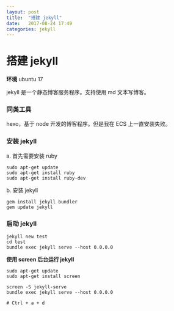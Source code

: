 ```yaml
---
layout: post
title:  "搭建 jekyll"
date:   2017-08-24 17:49
categories: jekyll
---
```


# 搭建 jekyll

**环境** ubuntu 17

jekyll 是一个静态博客服务程序。支持使用 md 文本写博客。

### 同类工具
hexo，基于 node 开发的博客程序。但是我在 ECS 上一直安装失败。

### 安装 jekyll

a. 首先需要安装 ruby
    
``` 
sudo apt-get update
sudo apt-get install ruby
sudo apt-get install ruby-dev

```

b. 安装 jekyll

```
gem install jekyll bundler
gem update jekyll

```

### 启动 jekyll

```
jekyll new test
cd test
bundle exec jekyll serve --host 0.0.0.0

```

**使用 screen 后台运行 jekyll**

```
sudo apt-get update
sudo apt-get install screen

screen -S jekyll-serve
bundle exec jekyll serve --host 0.0.0.0

# Ctrl + a + d
```
